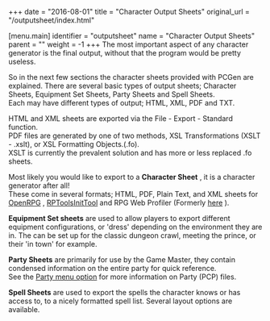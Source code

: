 +++
date = "2016-08-01"
title = "Character Output Sheets"
original_url = "/outputsheet/index.html"

[menu.main]
    identifier = "outputsheet"
    name = "Character Output Sheets"
    parent = ""
        weight = -1
+++
The most important aspect of any character generator is the final
output, without that the program would be pretty useless.

So in the next few sections the character sheets provided with PCGen are
explained. There are several basic types of output sheets; Character
Sheets, Equipment Set Sheets, Party Sheets and Spell Sheets.\
 Each may have different types of output; HTML, XML, PDF and TXT.

HTML and XML sheets are exported via the File - Export - Standard
function.\
 PDF files are generated by one of two methods, XSL Transformations
(XSLT - .xslt), or XSL Formatting Objects.(.fo).\
 XSLT is currently the prevalent solution and has more or less replaced
.fo sheets.

Most likely you would like to export to a **Character Sheet** , it is a
character generator after all!\
 These come in several formats; HTML, PDF, Plain Text, and XML sheets
for [OpenRPG](http://www.openrpg.com/) ,
[RPTools](http://rptools.net/)[InitTool](http://rptools.net/doku.php?id=inittool:intro)
and [](http://www.myth-weavers.com/sheetindex.php) RPG Web Profiler
(Formerly [here](http://www.rpgwebprofiler.net/) ).

**Equipment Set sheets** are used to allow players to export different
equipment configurations, or 'dress' depending on the environment they
are in. The can be set up for the classic dungeon crawl, meeting the
prince, or their 'in town' for example.

**Party Sheets** are primarily for use by the Game Master, they contain
condensed information on the entire party for quick reference.\
 See the [Party menu option](/menu/file/party-options.html) for more
information on Party (PCP) files.

**Spell Sheets** are used to export the spells the character knows or
has access to, to a nicely formatted spell list. Several layout options
are available.



